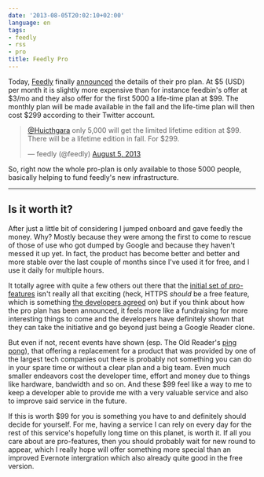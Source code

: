 ```yaml
---
date: '2013-08-05T20:02:10+02:00'
language: en
tags:
- feedly
- rss
- pro
title: Feedly Pro
---
```



Today, [Feedly][] finally [announced](http://www.theverge.com/2013/8/5/4589764/feedly-pro-premium-subscription-article-search-evernote) the details of their pro plan. At $5 (USD) per month it is slightly more expensive than for instance feedbin's offer at $3/mo and they also offer for the first 5000 a life-time plan at $99. The monthly plan will be made available in the fall and the life-time plan will then cost $299 according to their Twitter account.

<blockquote class="twitter-tweet"><p><a href="https://twitter.com/Huicthgara">@Huicthgara</a> only 5,000 will get the limited lifetime edition at $99. There will be a lifetime edition in fall. For $299.</p>&mdash; feedly (@feedly) <a href="https://twitter.com/feedly/statuses/364352234294738944">August 5, 2013</a></blockquote>

So, right now the whole pro-plan is only available to those 5000 people, basically helping to fund feedly's new infrastructure.

----------------------

## Is it worth it?

After just a little bit of considering I jumped onboard and gave feedly the money. Why? Mostly because they were among the first to come to rescue of those of use who got dumped by Google and because they haven't messed it up yet. In fact, the product has become better and better and more stable over the last couple of months since I've used it for free, and I use it daily for multiple hours.

It totally agree with quite a few others out there that the [initial set of pro-features][pro1] isn't really all that exciting (heck, HTTPS *should* be a free feature, which is something [the developers agreed](https://twitter.com/feedly/status/364340330172137472) on) but if you think about how the pro plan has been announced, it feels more like a fundraising for more interesting things to come and the developers have definitely shown that they can take the initiative and go beyond just being a Google Reader clone.

But even if not, recent events have shown (esp. The Old Reader's [ping](http://gizmodo.com/even-google-reader-replacements-are-shutting-down-952901748) [pong](http://www.theverge.com/2013/8/1/4577884/the-old-reader-rss-app-will-live-on)), that offering a replacement for a product that was provided by one of the largest tech companies out there is probably not something you can do in your spare time or without a clear plan and a big team. Even much smaller endeavors cost the developer time, effort and money due to things like hardware, bandwidth and so on. And these $99 feel like a way to me to keep a developer able to provide me with a very valuable service and also to improve said service in the future.

If this is worth $99 for you is something you have to and definitely should decide for yourself. For me, having a service I can rely on every day for the rest of this service's hopefully long time on this planet, is worth it. If all you care about are pro-features, then you should probably wait for new round to appear, which I really hope will offer something more special than an improved Evernote intergration which also already quite good in the free version.

[feedly]: http://feedly.com
[pro1]: https://twitter.com/feedlypro/status/364367888435519489
